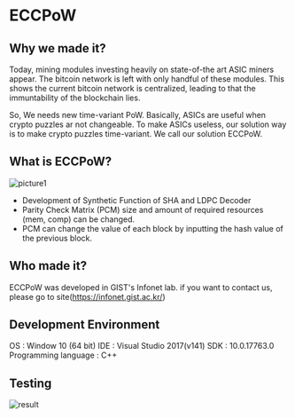 # ECCPoW

## Why we made it?

Today, mining modules investing heavily on state-of-the art ASIC miners appear. The bitcoin network is left with only handful of these modules. This shows the current bitcoin network is centralized, leading to that the immuntability of the blockchain lies.

So, We needs new time-variant PoW. Basically, ASICs are useful when crypto puzzles ar not changeable. To make ASICs useless, our solution way is to make crypto puzzles time-variant. We call our solution ECCPoW.

## What is ECCPoW?

![picture1](https://user-images.githubusercontent.com/25213941/57541109-3f3a2600-7389-11e9-9bf4-5170ded0eeaa.jpg)

- Development of Synthetic Function of SHA and LDPC Decoder
- Parity Check Matrix (PCM) size and amount of required resources (mem, comp) can be changed.
- PCM can change the value of each block by inputting the hash value of the previous block.

## Who made it?

ECCPoW was developed in GIST's Infonet lab. if you want to contact us, please go to site(https://infonet.gist.ac.kr/)

## Development Environment

OS : Window 10 (64 bit)
IDE : Visual Studio 2017(v141)
SDK : 10.0.17763.0
Programming language : C++

## Testing

![result](https://user-images.githubusercontent.com/25213941/57542325-4c0c4900-738c-11e9-9dd4-48582f05ad42.jpg)


